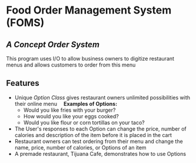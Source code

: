 # Food Order Management System (FOMS)
## _A Concept Order System_

This program uses I/O to allow business owners to digitize restaurant menus and allows customers to order from this menu

## Features
-  Unique *Option Class* gives restaurant owners unlimited possibilities 
with their online menu
    &emsp;**Examples of Options:**
    - Would you like fries with your burger?
    - How would you like your eggs cooked?
    - Would you like flour or corn tortillas on your taco?
- The User's responses to each Option can change the price, number of calories and description of the item before it is placed in the cart
- Restaurant owners can test ordering from their menu and change the name, price, number of calories, or Options of an item
- A premade restaurant, Tijuana Cafe, demonstrates how to use Options
